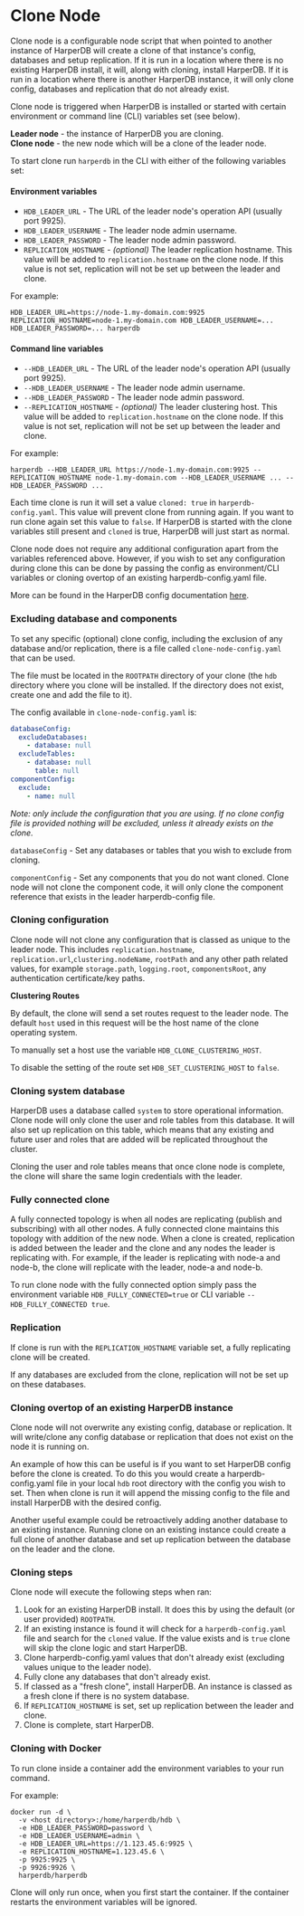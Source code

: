# Clone Node

Clone node is a configurable node script that when pointed to another instance of HarperDB will create a clone of that 
instance's config, databases and setup replication. If it is run in a location where there is no existing HarperDB install, 
it will, along with cloning, install HarperDB. If it is run in a location where there is another HarperDB instance, it will
only clone config, databases and replication that do not already exist. 

Clone node is triggered when HarperDB is installed or started with certain environment or command line (CLI) variables set (see below).

**Leader node** - the instance of HarperDB you are cloning.\
**Clone node** - the new node which will be a clone of the leader node.

To start clone run `harperdb` in the CLI with either of the following variables set:

#### Environment variables

* `HDB_LEADER_URL` - The URL of the leader node's operation API (usually port 9925).
* `HDB_LEADER_USERNAME` - The leader node admin username.
* `HDB_LEADER_PASSWORD` - The leader node admin password.
* `REPLICATION_HOSTNAME` - _(optional)_ The leader replication hostname. This value will be added to `replication.hostname` on the clone node. If this value is not set, replication will not be set up between the leader and clone.

For example:
```
HDB_LEADER_URL=https://node-1.my-domain.com:9925 REPLICATION_HOSTNAME=node-1.my-domain.com HDB_LEADER_USERNAME=... HDB_LEADER_PASSWORD=... harperdb
```

#### Command line variables

* `--HDB_LEADER_URL` - The URL of the leader node's operation API (usually port 9925).
* `--HDB_LEADER_USERNAME` - The leader node admin username.
* `--HDB_LEADER_PASSWORD` - The leader node admin password.
* `--REPLICATION_HOSTNAME` - _(optional)_ The leader clustering host. This value will be added to `replication.hostname` on the clone node. If this value is not set, replication will not be set up between the leader and clone.

For example:
```
harperdb --HDB_LEADER_URL https://node-1.my-domain.com:9925 --REPLICATION_HOSTNAME node-1.my-domain.com --HDB_LEADER_USERNAME ... --HDB_LEADER_PASSWORD ...
```

Each time clone is run it will set a value `cloned: true` in `harperdb-config.yaml`. This value will prevent clone from 
running again. If you want to run clone again set this value to `false`. If HarperDB is started with the clone variables 
still present and `cloned` is true, HarperDB will just start as normal.

Clone node does not require any additional configuration apart from the variables referenced above. 
However, if you wish to set any configuration during clone this can be done by passing the config as environment/CLI 
variables or cloning overtop of an existing harperdb-config.yaml file.

More can be found in the HarperDB config documentation [here](../deployments/configuration.md).

### Excluding database and components

To set any specific (optional) clone config, including the exclusion of any database and/or replication, there is a file
called `clone-node-config.yaml` that can be used.

The file must be located in the `ROOTPATH` directory of your clone (the `hdb` directory where you clone will be installed. 
If the directory does not exist, create one and add the file to it).

The config available in `clone-node-config.yaml` is: 

```yaml
databaseConfig:
  excludeDatabases:
    - database: null
  excludeTables:
    - database: null
      table: null
componentConfig:
  exclude:
    - name: null
```

_Note: only include the configuration that you are using. If no clone config file is provided nothing will be excluded, 
unless it already exists on the clone._

`databaseConfig` - Set any databases or tables that you wish to exclude from cloning.

`componentConfig` - Set any components that you do not want cloned. Clone node will not clone the component code, 
it will only clone the component reference that exists in the leader harperdb-config file.

### Cloning configuration

Clone node will not clone any configuration that is classed as unique to the leader node. This includes `replication.hostname`, `replication.url`,`clustering.nodeName`, 
`rootPath` and any other path related values, for example `storage.path`, `logging.root`, `componentsRoot`, 
any authentication certificate/key paths. 

**Clustering Routes**

By default, the clone will send a set routes request to the leader node. The default `host` used in this request will be the
host name of the clone operating system.

To manually set a host use the variable `HDB_CLONE_CLUSTERING_HOST`.

To disable the setting of the route set `HDB_SET_CLUSTERING_HOST` to `false`. 

### Cloning system database

HarperDB uses a database called `system` to store operational information. Clone node will only clone the user and role 
tables from this database. It will also set up replication on this table, which means that any existing and future user and roles
that are added will be replicated throughout the cluster.

Cloning the user and role tables means that once clone node is complete, the clone will share the same login credentials with 
the leader.

### Fully connected clone

A fully connected topology is when all nodes are replicating (publish and subscribing) with all other nodes. 
A fully connected clone maintains this topology with addition of the new node. When a clone is created, 
replication is added between the leader and the clone and any nodes the leader is replicating with. For example, 
if the leader is replicating with node-a and node-b, the clone will replicate with the leader, node-a and node-b.

To run clone node with the fully connected option simply pass the environment variable `HDB_FULLY_CONNECTED=true` or CLI variable `--HDB_FULLY_CONNECTED true`.

### Replication

If clone is run with the `REPLICATION_HOSTNAME` variable set, a fully replicating clone will be created.

If any databases are excluded from the clone, replication will not be set up on these databases.

### Cloning overtop of an existing HarperDB instance

Clone node will not overwrite any existing config, database or replication. It will write/clone any config database or replication 
that does not exist on the node it is running on. 

An example of how this can be useful is if you want to set HarperDB config before the clone is created. To do this you 
would create a harperdb-config.yaml file in your local `hdb` root directory with the config you wish to set. Then 
when clone is run it will append the missing config to the file and install HarperDB with the desired config.

Another useful example could be retroactively adding another database to an existing instance. Running clone on 
an existing instance could create a full clone of another database and set up replication between the database on the 
leader and the clone.

### Cloning steps

Clone node will execute the following steps when ran:
1. Look for an existing HarperDB install. It does this by using the default (or user provided) `ROOTPATH`.
2. If an existing instance is found it will check for a `harperdb-config.yaml` file and search for the `cloned` value. If the value exists and is `true` clone will skip the clone logic and start HarperDB.
3. Clone harperdb-config.yaml values that don't already exist (excluding values unique to the leader node).
4. Fully clone any databases that don't already exist.
5. If classed as a "fresh clone", install HarperDB. An instance is classed as a fresh clone if there is no system database.
6. If `REPLICATION_HOSTNAME` is set, set up replication between the leader and clone.
7. Clone is complete, start HarperDB.

### Cloning with Docker

To run clone inside a container add the environment variables to your run command.

For example:

```
docker run -d \
  -v <host directory>:/home/harperdb/hdb \
  -e HDB_LEADER_PASSWORD=password \
  -e HDB_LEADER_USERNAME=admin \
  -e HDB_LEADER_URL=https://1.123.45.6:9925 \
  -e REPLICATION_HOSTNAME=1.123.45.6 \
  -p 9925:9925 \
  -p 9926:9926 \
  harperdb/harperdb
```

Clone will only run once, when you first start the container. If the container restarts the environment variables will be ignored.
